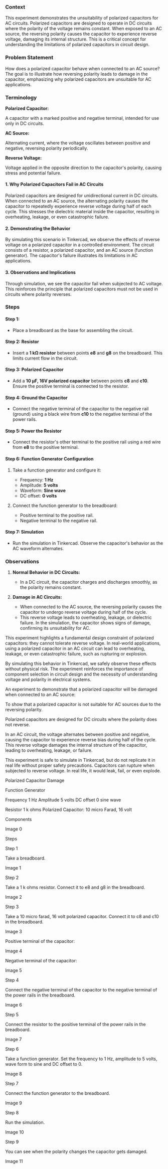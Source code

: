 ### **Context**

This experiment demonstrates the unsuitability of polarized capacitors for AC circuits. Polarized capacitors are designed to operate in DC circuits where the polarity of the voltage remains constant. When exposed to an AC source, the reversing polarity causes the capacitor to experience reverse voltage, damaging its internal structure. This is a critical concept for understanding the limitations of polarized capacitors in circuit design.

### **Problem Statement**

How does a polarized capacitor behave when connected to an AC source? The goal is to illustrate how reversing polarity leads to damage in the capacitor, emphasizing why polarized capacitors are unsuitable for AC applications.

### **Terminology**

**Polarized Capacitor:** 

A capacitor with a marked positive and negative terminal, intended for use only in DC circuits.

**AC Source:** 

Alternating current, where the voltage oscillates between positive and negative, reversing polarity periodically.

**Reverse Voltage:** 

Voltage applied in the opposite direction to the capacitor's polarity, causing stress and potential failure.

#### 1. **Why Polarized Capacitors Fail in AC Circuits**

Polarized capacitors are designed for unidirectional current in DC circuits. When connected to an AC source, the alternating polarity causes the capacitor to repeatedly experience reverse voltage during half of each cycle. This stresses the dielectric material inside the capacitor, resulting in overheating, leakage, or even catastrophic failure.

#### 2. **Demonstrating the Behavior**

By simulating this scenario in Tinkercad, we observe the effects of reverse voltage on a polarized capacitor in a controlled environment. The circuit consists of a resistor, a polarized capacitor, and an AC source (function generator). The capacitor's failure illustrates its limitations in AC applications.

#### 3. **Observations and Implications**

Through simulation, we see the capacitor fail when subjected to AC voltage. This reinforces the principle that polarized capacitors must not be used in circuits where polarity reverses.

### **Steps**

#### Step 1: 

- Place a breadboard as the base for assembling the circuit.

#### Step 2: Resistor

- Insert a **1 kΩ resistor** between points **e8** and **g8** on the breadboard. This limits current flow in the circuit.

#### Step 3: Polarized Capacitor

- Add a **10 μF, 16V polarized capacitor** between points **c8** and **c10**. Ensure the positive terminal is connected to the resistor.

#### Step 4: Ground the Capacitor

- Connect the negative terminal of the capacitor to the negative rail (ground) using a black wire from **c10** to the negative terminal of the power rails.

#### Step 5: Power the Resistor

- Connect the resistor's other terminal to the positive rail using a red wire from **e8** to the positive terminal.

#### Step 6: Function Generator Configuration

1. Take a function generator and configure it:
   - Frequency: **1 Hz**
   - Amplitude: **5 volts**
   - Waveform: **Sine wave**
   - DC offset: **0 volts**

2. Connect the function generator to the breadboard:
   - Positive terminal to the positive rail.
   - Negative terminal to the negative rail.

#### Step 7: Simulation

- Run the simulation in Tinkercad. Observe the capacitor's behavior as the AC waveform alternates.

### **Observations**

1. **Normal Behavior in DC Circuits:**
   - In a DC circuit, the capacitor charges and discharges smoothly, as the polarity remains constant.

2. **Damage in AC Circuits:**
   - When connected to the AC source, the reversing polarity causes the capacitor to undergo reverse voltage during half of the cycle.
   - This reverse voltage leads to overheating, leakage, or dielectric failure. In the simulation, the capacitor shows signs of damage, confirming its unsuitability for AC.

This experiment highlights a fundamental design constraint of polarized capacitors: they cannot tolerate reverse voltage. In real-world applications, using a polarized capacitor in an AC circuit can lead to overheating, leakage, or even catastrophic failure, such as rupturing or explosion.

By simulating this behavior in Tinkercad, we safely observe these effects without physical risk. The experiment reinforces the importance of component selection in circuit design and the necessity of understanding voltage and polarity in electrical systems.


An experiment to demonstrate that a polarized capacitor will be damaged when connected to an AC source:

To show that a polarized capacitor is not suitable for AC sources due to the reversing polarity.

Polarized capacitors are designed for DC circuits where the polarity does not reverse.

In an AC circuit, the voltage alternates between positive and negative, causing the capacitor to experience reverse bias during half of the cycle. This reverse voltage damages the internal structure of the capacitor, leading to overheating, leakage, or failure.

This experiment is safe to simulate in Tinkercad, but do not replicate it in real life without proper safety precautions. Capacitors can rupture when subjected to reverse voltage. In real life, it would leak, fail, or even explode.

Polarized Capacitor Damage

Function Generator

Frequency 1 Hz
Amplitude 5 volts
DC offset 0
sine wave

Resistor 1 k ohms
Polarized Capacitor: 10 micro Farad, 16 volt

Components

Image 0

Steps

Step 1

Take a breadboard.

Image 1

Step 2

Take a 1 k ohms resistor. Connect it to e8 and g8 in the breadboard.

Image 2

Step 3

Take a 10 micro farad, 16 volt polarized capacitor. Connect it to c8 and c10 in the breadboard.

Image 3

Positive terminal of the capacitor:

Image 4

Negative terminal of the capacitor:

Image 5

Step 4

Connect the negative terminal of the capacitor to the negative terminal of the power rails in the breadboard.

Image 6

Step 5

Connect the resistor to the positive terminal of the power rails in the breadboard.

Image 7

Step 6

Take a function generator. Set the frequency to 1 Hz, amplitude to 5 volts, wave form to sine and DC offset to 0.

Image 8

Step 7

Connect the function generator to the breadboard.

Image 9

Step 8

Run the simulation.

Image 10

Step 9

You can see when the polarity changes the capacitor gets damaged.

Image 11

